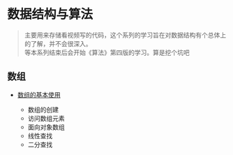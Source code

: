 # 数据结构与算法

> 主要用来存储看视频写的代码，这个系列的学习旨在对数据结构有个总体上的了解，并不会很深入。<br>等本系列结束后会开始《算法》第四版的学习。算是挖个坑吧

## 数组

- <a href = "https://github.com/DefaultStudent/DataStruct/blob/master/src/demo/TestArray.java">数组的基本使用 </a>

    - 数组的创建
    - 访问数组元素
    - 面向对象数组
    - 线性查找
    - 二分查找
    